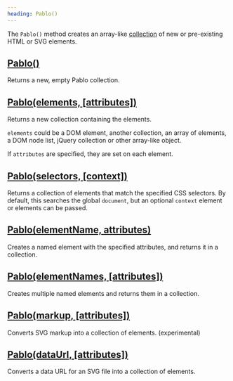 ```yaml
---
heading: Pablo()
---
```


The `Pablo()` method creates an array-like [collection][collections] of new or pre-existing HTML or SVG elements.


## [Pablo()](/api/Pablo/)

Returns a new, empty Pablo collection.


## [Pablo(elements, \[attributes\])](/api/Pablo/#Pablo-elements-attributes)

Returns a new collection containing the elements.

`elements` could be a DOM element, another collection, an array of elements, a DOM node list, jQuery collection or other array-like object.

If `attributes` are specified, they are set on each element.


## [Pablo(selectors, \[context\])](/api/Pablo/#Pablo-selectors-context)

Returns a collection of elements that match the specified CSS selectors. By default, this searches the global `document`, but an optional `context` element or elements can be passed.


## [Pablo(elementName, attributes)](/api/Pablo/#Pablo-elementName-attributes)

Creates a named element with the specified attributes, and returns it in a collection.


## [Pablo(elementNames, \[attributes\])](/api/Pablo/#Pablo-elementNames-attributes)

Creates multiple named elements and returns them in a collection.


## [Pablo(markup, \[attributes\])](/api/Pablo/#Pablo-markup-attributes)

Converts SVG markup into a collection of elements. (experimental)


## [Pablo(dataUrl, \[attributes\])](/api/Pablo/#Pablo-dataUrl-attributes)

Converts a data URL for an SVG file into a collection of elements.


[collections]: #collections
